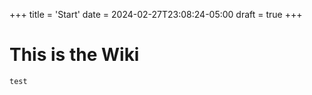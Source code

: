 +++
title = 'Start'
date = 2024-02-27T23:08:24-05:00
draft = true
+++
# This is the Wiki
```python
test
```